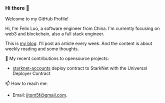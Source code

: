 ### Hi there 👋

Welcome to my GitHub Profile!

Hi, I'm Felix Luo, a software engineer from China. I'm currently focusing on web3 and blockchain, also a full stack engineer.

This is [my blog](https://felixgibson.github.io/). I'll post an article every week. And the content is about weekly reading and some thoughts. 

🌱 My recent contributions to opensource projects:
- [starknet-accounts](https://github.com/starknet-edu/starknet-accounts/pull/8) deploy contract to StarkNet with the Universal Deployer Contract 

📫 How to reach me:
- Email:  jjtom5f@gmail.com.

